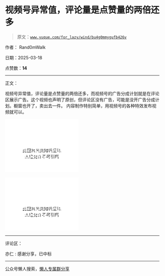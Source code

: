 # 视频号异常值，评论量是点赞量的两倍还多

> 原文：[`www.yuque.com/for_lazy/wind/bu4g0mmygufb426v`](https://www.yuque.com/for_lazy/wind/bu4g0mmygufb426v)

作者： Rand0mWalk

日期：2025-03-18

点赞数：**14**

* * *

正文：

视频号异常值，评论量是点赞量的两倍还多，而视频号的广告分成计划就是在评论区展示广告。这个视频也声明了原创，但评论区没有广告，可能是没开广告分成计划。橱窗也开了，卖出去一件。
内容制作特别简单，用视频号的各种特效发布视频就可以。

![](img/3173654027d2ed50f6e236c74da6323a.png "None")

![](img/1883813005c3eb30892c6660a10ef921.png "None")

* * *

评论区：

亦仁 : 感谢分享，已中标

* * *

公众号懒人搜索，[懒人专属群分享](https://lazybook.fun/#/blog/group)